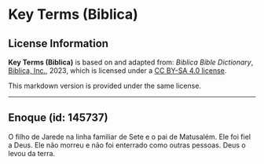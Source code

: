 # Key Terms (Biblica)

## License Information

**Key Terms (Biblica)** is based on and adapted from: _Biblica Bible Dictionary_, [Biblica, Inc.](https://www.biblica.com/), 2023, which is licensed under a [CC BY-SA 4.0 license](https://creativecommons.org/licenses/by-sa/4.0/legalcode.en).

This markdown version is provided under the same license.



--------------------------------

## Enoque (id: 145737)

O filho de Jarede na linha familiar de Sete e o pai de Matusalém. Ele foi fiel a Deus. Ele não morreu e não foi enterrado como outras pessoas. Deus o levou da terra.


